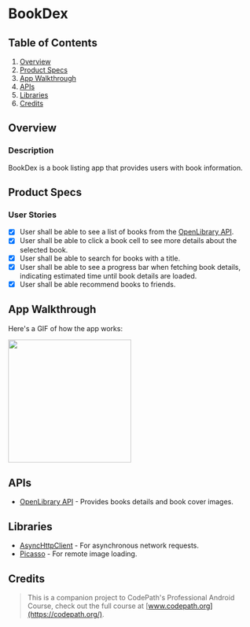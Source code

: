 # BookDex

## Table of Contents
1. [Overview](#Overview)
2. [Product Specs](#Product-Specs)
3. [App Walkthrough](#App-Walkthrough)
4. [APIs](#APIs)
5. [Libraries](#Libraries)
6. [Credits](#Credits)

## Overview
### Description

BookDex is a book listing app that provides users with book information.

## Product Specs
### User Stories

- [X] User shall be able to see a list of books from the [OpenLibrary API](https://openlibrary.org/developers/api).
- [X] User shall be able to click a book cell to see more details about the selected book.
- [X] User shall be able to search for books with a title.
- [x] User shall be able to see a progress bar when fetching book details, indicating estimated time until book details are loaded.
- [x] User shall be able recommend books to friends.

## App Walkthrough

Here's a GIF of how the app works:

<img src="https://user-images.githubusercontent.com/35745973/82740030-c7bc0800-9cf9-11ea-989a-1343b0411a62.gif" width=250><br>

## APIs

- [OpenLibrary API](https://openlibrary.org/developers/api) - Provides books details and book cover images.

## Libraries

- [AsyncHttpClient](https://github.com/codepath/AsyncHttpClient) - For asynchronous network requests.
- [Picasso](http://square.github.io/picasso/) - For remote image loading.

## Credits

>This is a companion project to CodePath's Professional Android Course, check out the full course at [www.codepath.org](https://codepath.org/).
